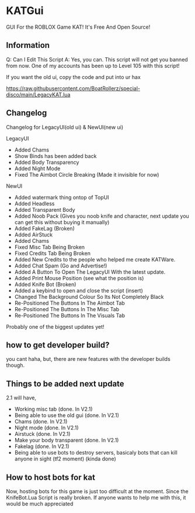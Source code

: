 # KATGui
GUI For the ROBLOX Game KAT! It's Free And Open Source!

## Information
Q: Can I Edit This Script A: Yes, you can.
This script will not get you banned from now.
One of my accounts has been up to Level 105 with this script!

If you want the old ui, copy the code and put into ur hax

https://raw.githubusercontent.com/BoatRollerz/special-disco/main/LegacyKAT.lua

## Changelog
Changelog for LegacyUI(old ui) & NewUI(new ui)

LegacyUI
* Added Chams
* Show Binds has been added back
* Added Body Transparency
* Added Night Mode
* Fixed The Aimbot Circle Breaking (Made it invisible for now)

NewUI
* Added watermark thing ontop of TopUI
* Added Headless
* Added Transparent Body
* Added Noob Pack (Gives you noob knife and character, next update you can get this without buying it manually)
* Added FakeLag (Broken)
* Added AirStuck
* Added Chams
* Fixed Misc Tab Being Broken
* Fixed Credits Tab Being Broken
* Added New Credits to the people who helped me create KATWare.
* Added Chat Spam (Go and Advertise!)
* Added A Button To Open The LegacyUI With the latest update.
* Added Print Mouse Position (see what the position is)
* Added Knife Bot (Broken)
* Added a keybind to open and close the script (insert)
* Changed The Background Colour So Its Not Completely Black
* Re-Positioned The Buttons In The Aimbot Tab
* Re-Positioned The Buttons In The Misc Tab
* Re-Positioned The Buttons In The Visuals Tab

Probably one of the biggest updates yet!

## how to get developer build?

you cant haha, but, there are new features with the developer builds though.

## Things to be added next update

2.1 will have,

* Working misc tab (done. In V2.1)
* Being able to use the old gui (done. In V2.1)
* Chams (done. In V2.1)
* Night mode (done. In V2.1)
* Airstuck (done. In V2.1)
* Make your body transparent (done. In V2.1)
* Fakelag (done. In V2.1)
* Being able to use bots to destroy servers, basicaly bots that can kill anyone in sight (tf2 moment) (kinda done)

## How to host bots for kat

Now, hosting bots for this game is just too difficult at the moment.
Since the KnifeBot.Lua   Script is really broken.
If anyone wants to help me with this, it would be much appreciated
